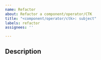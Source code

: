 ```yaml
---
name: Refactor
about: Refactor a component/operator/CTK
title: "<component/operator/ctk>: subject"
labels: refactor
assignees: ''

---
```


## Description

<!-- Describe how you intent to refactor component/operator/CTK -->
